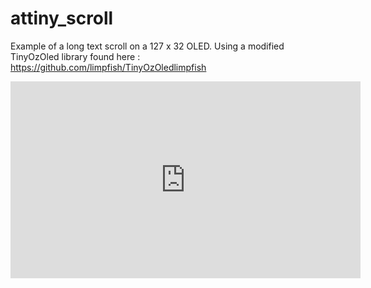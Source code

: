 # attiny_scroll
 
Example of a long text scroll on a 127 x 32 OLED. Using a modified TinyOzOled library found here : https://github.com/limpfish/TinyOzOledlimpfish

<iframe width="560" height="315" src="https://www.youtube.com/embed/wffpXHpPaIY" title="YouTube video player" frameborder="0" allow="accelerometer; autoplay; clipboard-write; encrypted-media; gyroscope; picture-in-picture" allowfullscreen></iframe>
